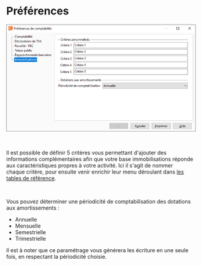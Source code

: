 # Préférences
![](../assets/images/Préférences/Critères.png)


 


Il est possible de définir 5 critères vous permettant d'ajouter des informations complémentaires afin que votre base immobilisations réponde aux caractéristiques propres à votre activité. Ici il s'agit de nommer chaque critère, pour ensuite venir enrichir leur menu déroulant dans [les tables de référence](http://docs.gestimum.com/ERP/9.4/mergedProjects/Societe/tablesreferences/2/tablestiers.md).


 


Vous pouvez déterminer une périodicité de comptabilisation des dotations aux amortissements :


* Annuelle
* Mensuelle
* Semestrielle
* Trimestrielle


Il est à noter que ce paramétrage vous générera les écriture en une seule fois, en respectant la périodicité choisie.


